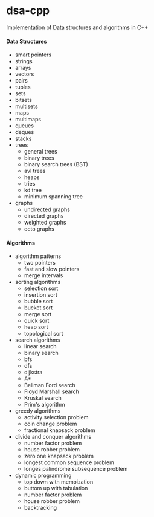# dsa-cpp
Implementation of Data structures and algorithms in C++


#### Data Structures
- smart pointers
- strings
- arrays
- vectors
- pairs
- tuples
- sets
- bitsets
- multisets
- maps
- multimaps
- queues
- deques
- stacks
- trees 
    - general trees
    - binary trees
    - binary search trees (BST)
    - avl trees
    - heaps
    - tries
    - kd tree
    - minimum spanning tree
- graphs
    - undirected graphs
    - directed graphs
    - weighted graphs
    - octo graphs

#### Algorithms
- algorithm patterns
    - two pointers
    - fast and slow pointers
    - merge intervals
- sorting algorithms
    - selection sort
    - insertion sort
    - bubble sort
    - bucket sort
    - merge sort
    - quick sort
    - heap sort
    - topological sort
- search algorithms
    - linear search
    - binary search
    - bfs
    - dfs
    - dijkstra
    - A*
    - Bellman Ford search 
    - Floyd Marshall search
    - Kruskal search
    - Prim's algorithm
- greedy algorithms
    - activity selection problem
    - coin change problem
    - fractional knapsack problem
- divide and conquer algorithms
    - number factor problem
    - house robber problem
    - zero one knapsack problem
    - longest common sequence problem
    - longes palindrome subsequence problem
- dynamic programming
    - top down with memoization
    - buttom up with tabulation
    - number factor problem
    - house robber problem
    - backtracking